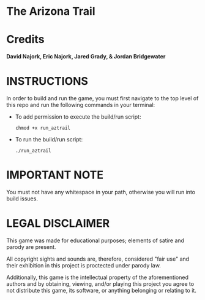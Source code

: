 # The Arizona Trail

# Credits
**David Najork, Eric Najork, Jared Grady, & Jordan Bridgewater**

# INSTRUCTIONS
In order to build and run the game, you must first navigate to the top level of
this repo and run the following commands in your terminal:

  - To add permission to execute the build/run script:
  
    `chmod +x run_aztrail`

  - To run the build/run script:
  
    `./run_aztrail`

# IMPORTANT NOTE
You must not have any whitespace in your path, otherwise you will run into build issues.

# LEGAL DISCLAIMER
This game was made for educational purposes; elements of satire and parody are present.

All copyright sights and sounds are, therefore, considered "fair use" and their exhibition in this project is proctected under parody law.

Additionally, this game is the intellectual property of the aforementioned authors and by obtaining, viewing, and/or playing this project you agree to not distribute this game, its software, or anything belonging or relating to it.
